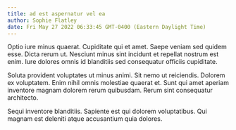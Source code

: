 ```yaml
---
title: ad est aspernatur vel ea
author: Sophie Flatley
date: Fri May 27 2022 06:33:45 GMT-0400 (Eastern Daylight Time)
---
```

Optio iure minus quaerat. Cupiditate qui et amet. Saepe veniam sed quidem esse. Dicta rerum ut. Nesciunt minus sint incidunt et repellat nostrum est enim. Iure dolores omnis id blanditiis sed consequatur officiis cupiditate.

 Soluta provident voluptates ut minus animi. Sit nemo ut reiciendis. Dolorem ex voluptatem. Enim nihil omnis molestiae quaerat et. Sunt qui amet aperiam inventore magnam dolorem rerum quibusdam. Rerum sint consequatur architecto.

 Sequi inventore blanditiis. Sapiente est qui dolorem voluptatibus. Qui magnam est deleniti atque accusantium quia dolores.